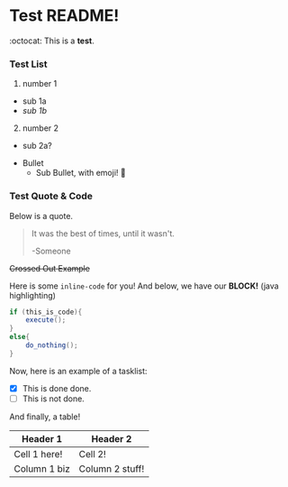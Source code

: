 # Test README!
:octocat:
This is a **test**.

### Test List

1. number 1
  - sub 1a
  - *sub 1b*
2. number 2
  - sub 2a?

* Bullet
  * Sub Bullet, with emoji! :herb:

### Test Quote & Code

Below is a quote.
> It was the best of times, until it wasn't.
>
> -Someone

~~Crossed Out Example~~

Here is some `inline-code` for you!
And below, we have our **BLOCK!** (java highlighting)
```java
if (this_is_code){
	execute();
}
else{
	do_nothing();
}
```

Now, here is an example of a tasklist:

- [x] This is done done.
- [ ] This is not done.

And finally, a table!

Header 1 | Header 2
---------|----------
Cell 1 here!|Cell 2!
Column 1 biz| Column 2 stuff!